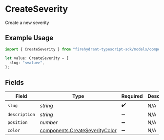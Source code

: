 # CreateSeverity

Create a new severity

## Example Usage

```typescript
import { CreateSeverity } from "firehydrant-typescript-sdk/models/components";

let value: CreateSeverity = {
  slug: "<value>",
};
```

## Fields

| Field                                                                            | Type                                                                             | Required                                                                         | Description                                                                      |
| -------------------------------------------------------------------------------- | -------------------------------------------------------------------------------- | -------------------------------------------------------------------------------- | -------------------------------------------------------------------------------- |
| `slug`                                                                           | *string*                                                                         | :heavy_check_mark:                                                               | N/A                                                                              |
| `description`                                                                    | *string*                                                                         | :heavy_minus_sign:                                                               | N/A                                                                              |
| `position`                                                                       | *number*                                                                         | :heavy_minus_sign:                                                               | N/A                                                                              |
| `color`                                                                          | [components.CreateSeverityColor](../../models/components/createseveritycolor.md) | :heavy_minus_sign:                                                               | N/A                                                                              |